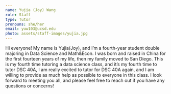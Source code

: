 ```yaml
---
name: Yujia (Joy) Wang
role: Staff
type: Tutor
pronouns: she/her
email: yuw103@ucsd.edu
photo: assets/staff-images/yujia.jpg
---
```

Hi everyone! My name is Yujia(Joy), and I’m a fourth-year student double majoring in Data Science and Math&Econ. I was born and raised in China for the first fourteen years of my life, then my family moved to San Diego. This is my fourth time tutoring a data science class, and it’s my fourth time to tutor DSC 40A, I am really excited to tutor for DSC 40A again, and I am willing to provide as much help as possible to everyone in this class. I look forward to meeting you all, and please feel free to reach out if you have any questions or concerns!